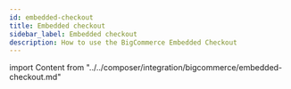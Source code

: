 ```yaml
---
id: embedded-checkout
title: Embedded checkout
sidebar_label: Embedded checkout
description: How to use the BigCommerce Embedded Checkout
---
```


import Content from "../../composer/integration/bigcommerce/embedded-checkout.md"

<Content />
